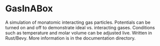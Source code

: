 # GasInABox
A simulation of monatomic interacting gas particles. Potentials can be turned on and off to demonstrate ideal vs. interacting gases. Conditions such as temperature and molar volume can be adjusted live. Written in Rust/Bevy. More information is in the documentation directory.
